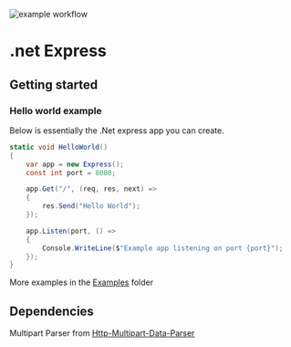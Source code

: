 ![example workflow](https://github.com/pynch-tv/dotNetExpress/actions/workflows/dotnet.yml/badge.svg)
# .net Express

## Getting started

### Hello world example

Below is essentially the .Net express app you can create. 

```cs
static void HelloWorld()
{
    var app = new Express();
    const int port = 8080;

    app.Get("/", (req, res, next) =>
    {
        res.Send("Hello World");
    });

    app.Listen(port, () =>
    {
        Console.WriteLine($"Example app listening on port {port}");
    });
}
```
More examples in the [Examples](https://github.com/pynch-tv/dotNetExpress/tree/main/examples) folder

## Dependencies

Multipart Parser from [Http-Multipart-Data-Parser](https://github.com/Http-Multipart-Data-Parser/Http-Multipart-Data-Parser)
